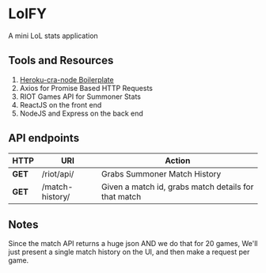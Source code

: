 # LolFY
A mini LoL stats application 

## Tools and Resources

1. [Heroku-cra-node Boilerplate](https://github.com/mars/heroku-cra-node)
2. Axios for Promise Based HTTP Requests
3. RIOT Games API for Summoner Stats
4. ReactJS on the front end
5. NodeJS and Express on the back end


## API endpoints

HTTP | URI | Action
--- | --- | ---
**GET** | /riot/api/<summonerName> | Grabs Summoner Match History
**GET** | /match-history/<matchID> | Given a match id, grabs match details for that match

## Notes

Since the match API returns a huge json AND we do that for 20 games, We'll just present a single match history
on the UI, and then make a request per game.